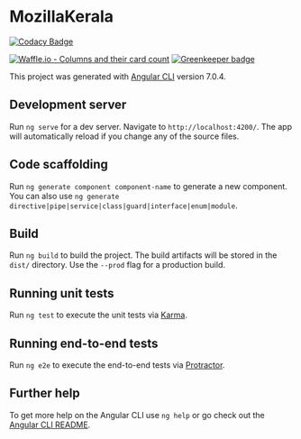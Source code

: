 # MozillaKerala

[![Codacy Badge](https://api.codacy.com/project/badge/Grade/2f55e09c16f84e76834fc1a35d2dc14c)](https://app.codacy.com/app/Mozilla-Kerala/home-front?utm_source=github.com&utm_medium=referral&utm_content=Mozilla-Kerala/home-front&utm_campaign=Badge_Grade_Dashboard)

[![Waffle.io - Columns and their card count](https://badge.waffle.io/Mozilla-Kerala/home-front.svg?columns=all)](https://waffle.io/Mozilla-Kerala/home-front) [![Greenkeeper badge](https://badges.greenkeeper.io/Mozilla-Kerala/home-front.svg)](https://greenkeeper.io/)

This project was generated with [Angular CLI](https://github.com/angular/angular-cli) version 7.0.4.

## Development server

Run `ng serve` for a dev server. Navigate to `http://localhost:4200/`. The app will automatically reload if you change any of the source files.

## Code scaffolding

Run `ng generate component component-name` to generate a new component. You can also use `ng generate directive|pipe|service|class|guard|interface|enum|module`.

## Build

Run `ng build` to build the project. The build artifacts will be stored in the `dist/` directory. Use the `--prod` flag for a production build.

## Running unit tests

Run `ng test` to execute the unit tests via [Karma](https://karma-runner.github.io).

## Running end-to-end tests

Run `ng e2e` to execute the end-to-end tests via [Protractor](http://www.protractortest.org/).

## Further help

To get more help on the Angular CLI use `ng help` or go check out the [Angular CLI README](https://github.com/angular/angular-cli/blob/master/README.md).
